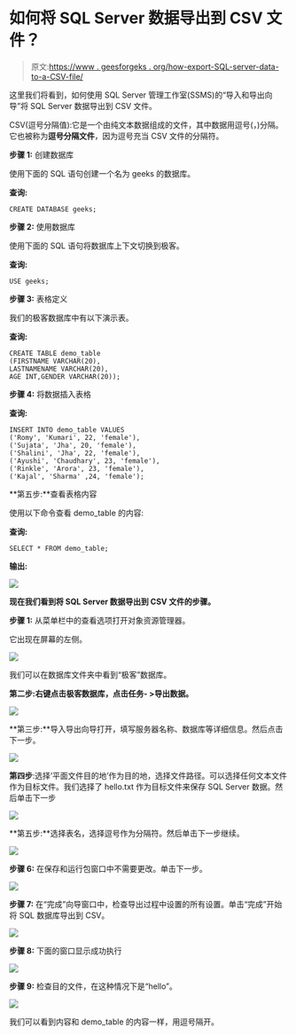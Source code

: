# 如何将 SQL Server 数据导出到 CSV 文件？

> 原文:[https://www . geesforgeks . org/how-export-SQL-server-data-to-a-CSV-file/](https://www.geeksforgeeks.org/how-to-export-sql-server-data-to-a-csv-file/)

这里我们将看到，如何使用 SQL Server 管理工作室(SSMS)的“导入和导出向导”将 SQL Server 数据导出到 CSV 文件。

CSV(逗号分隔值):它是一个由纯文本数据组成的文件，其中数据用逗号(，)分隔。它也被称为**逗号分隔文件**，因为逗号充当 CSV 文件的分隔符。

**步骤 1:** 创建数据库

使用下面的 SQL 语句创建一个名为 geeks 的数据库。

**查询:**

```
CREATE DATABASE geeks;
```

**步骤 2:** 使用数据库

使用下面的 SQL 语句将数据库上下文切换到极客。

**查询:**

```
USE geeks;
```

**步骤 3:** 表格定义

我们的极客数据库中有以下演示表。

**查询:**

```
CREATE TABLE demo_table
(FIRSTNAME VARCHAR(20),
LASTNAMENAME VARCHAR(20),
AGE INT,GENDER VARCHAR(20));
```

**步骤 4:** 将数据插入表格

**查询:**

```
INSERT INTO demo_table VALUES
('Romy', 'Kumari', 22, 'female'),
('Sujata', 'Jha', 20, 'female'),
('Shalini', 'Jha', 22, 'female'),
('Ayushi', 'Chaudhary', 23, 'female'),
('Rinkle', 'Arora', 23, 'female'),
('Kajal', 'Sharma' ,24, 'female');
```

**第五步:**查看表格内容

使用以下命令查看 demo_table 的内容:

**查询:**

```
SELECT * FROM demo_table;
```

**输出:**

![](img/8dadb554d910760b5c7d80a14c21642c.png)

**现在我们看到将 SQL Server 数据导出到 CSV 文件的步骤。**

**步骤 1:** 从菜单栏中的查看选项打开对象资源管理器。

它出现在屏幕的左侧。

![](img/64d175b32322af34554e5ed477968a9b.png)

我们可以在数据库文件夹中看到“极客”数据库。

**第二步:**右键点击极客数据库，点击**任务- >导出数据。**

![](img/27cee00a065d3d19afec9b8d5ec23326.png)

**第三步:**导入导出向导打开，填写服务器名称、数据库等详细信息。然后点击下一步。

![](img/db897e3612aed76e77957d2ed7822bde.png)

**第四步**:选择‘平面文件目的地’作为目的地，选择文件路径。可以选择任何文本文件作为目标文件。我们选择了 hello.txt 作为目标文件来保存 SQL Server 数据。然后单击下一步

![](img/cf914647b4315203522643e9e07f91d0.png)

**第五步:**选择表名，选择逗号作为分隔符。然后单击下一步继续。

![](img/7268aba3bc4de09e8c4e27280c870454.png)

**步骤 6:** 在保存和运行包窗口中不需要更改。单击下一步。

![](img/c78b8bed0309b50a5a2907c7324ff9d1.png)

**步骤 7:** 在“完成”向导窗口中，检查导出过程中设置的所有设置。单击“完成”开始将 SQL 数据库导出到 CSV。

![](img/c4e6dca338eaca90f02577565a353a34.png)

**步骤 8:** 下面的窗口显示成功执行

![](img/fd38e8cc12362fac92ed028e42ab7f20.png)

**步骤 9:** 检查目的文件，在这种情况下是“hello”。

![](img/af5de688f6c7eb142286768d6e9013cd.png)

我们可以看到内容和 demo_table 的内容一样，用逗号隔开。